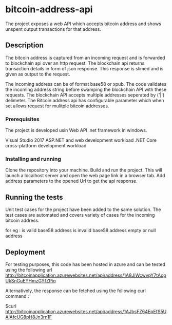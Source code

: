 # bitcoin-address-api
The project exposes a web API which accepts bitcoin address and shows unspent output transactions for that address.

## Description

The bitcoin address is captured from an incoming request and is forwarded to blockchain api over an http request.
The blockchain api returns transaction details in form of json response. This response is slimed and is given as output to the request.

The incoming address can be of format base58 or xpub. The code validates the incoming address string before swamping the blockchain API with these requests.
The blockchain API accepts multiple addresses seperated by ('|') delimeter. 
The Bitcoin address api has configurable parameter which when set allows request for mulitple bitcoin addresses.

### Prerequisites

The project is developed usin Web API .net framework in windows.

Visual Studio 2017
ASP.NET and web development workload
.NET Core cross-platform development workload

### Installing and running

Clone the repository into your machine.
Build and run the project. This will launch a localhost server and open the web page link in a browser tab.
Add address parameters to the opened Url to get the api response.

## Running the tests

Unit test cases for the project have been added to the same solution.
The test cases are automated and covers variety of cases for the incoming bitcoin address.

for eg :
is valid base58 address
is invalid base58 address
empty or null address

## Deployment

For testing purposes, this code has been hosted in azure and can be tested using the following url
http://bitcoinapplication.azurewebsites.net/api/address/1A8JiWcwvpY7tAopUkSnGuEYHmzGYfZPiq

Alternatively, the response can be fetched using the following curl command :

$curl http://bitcoinapplication.azurewebsites.net/api/address/1AJbsFZ64EpEfS5UAjAfcUG8pH8Jn3rn1F
